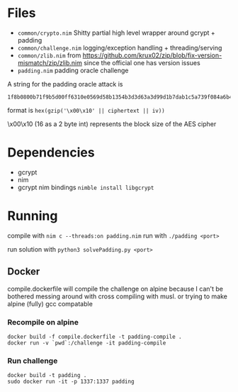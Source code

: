 # Files
* `common/crypto.nim` Shitty partial high level wrapper around gcrypt + padding
* `common/challenge.nim` logging/exception handling + threading/serving
* `common/zlib.nim` from https://github.com/krux02/zip/blob/fix-version-mismatch/zip/zlib.nim since the official one has version issues
* `padding.nim` padding oracle challenge

A string for the padding oracle attack is
```
1f8b0800b71f9b5d00ff6310e0569d58b1354b3d3d63a3d99d1b7dab1c5a739f084a6b484b2d5d31bfa7547d43ace85469cb80ab77235f9c2cd1ffbefa40a0d7891d05af5fdd5c5979f4b25d75f7e7f3001a9ee0c142000000
```

format is `hex(gzip('\x00\x10' || ciphertext || iv))`

\x00\x10 (16 as a 2 byte int) represents the block size of the AES cipher

# Dependencies
* gcrypt
* nim
* gcrypt nim bindings `nimble install libgcrypt`

# Running
compile with `nim c --threads:on padding.nim`
run with `./padding <port>`

run solution with `python3 solvePadding.py <port>`

## Docker
compile.dockerfile will compile the challenge on alpine because I can't be bothered messing around with cross compiling with musl. or trying to make alpine (fully) gcc compatable
### Recompile on alpine
```
docker build -f compile.dockerfile -t padding-compile .
docker run -v `pwd`:/challenge -it padding-compile
```
### Run challenge
```
docker build -t padding .
sudo docker run -it -p 1337:1337 padding
```
